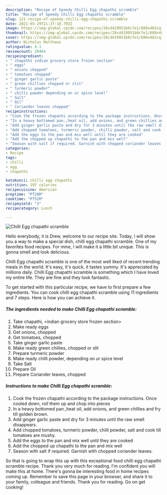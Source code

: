 ```yaml
---
description: "Recipe of Speedy Chilli Egg chapathi scramble"
title: "Recipe of Speedy Chilli Egg chapathi scramble"
slug: 121-recipe-of-speedy-chilli-egg-chapathi-scramble
date: 2021-05-29T21:37:18.792Z
image: https://img-global.cpcdn.com/recipes/28cd419951b0cfe1/680x482cq70/chilli-egg-chapathi-scramble-recipe-main-photo.jpg
thumbnail: https://img-global.cpcdn.com/recipes/28cd419951b0cfe1/680x482cq70/chilli-egg-chapathi-scramble-recipe-main-photo.jpg
cover: https://img-global.cpcdn.com/recipes/28cd419951b0cfe1/680x482cq70/chilli-egg-chapathi-scramble-recipe-main-photo.jpg
author: Nicholas Matthews
ratingvalue: 4.1
reviewcount: 28464
recipeingredient:
- " chapathi indian grocery store frozen section"
- " eggs"
- " onions chopped"
- " tomatoes chopped"
- " ginger garlic paste"
- " green chillies chopped or slit"
- " turmeric powder"
- " chilli powder depending on ur spice level"
- " Salt"
- " Oil"
- " Coriander leaves chopped"
recipeinstructions:
- "Cook the frozen chapathi according to the package instructions. Once cooled down, roll them up and chop into pieces"
- "In a heavy bottomed pan.,heat oil, add onions, and green chillies and fry till golden brown."
- "Add ginger garlic paste and dry for 3 minutes until the raw smell disappears."
- "Add chopped tomatoes, turmeric powder, chilli powder, salt and cook till tomatoes are mushy."
- "Add the eggs to the pan and mix well until they are cooked"
- "Add the chopped up chapathi to the pan and mix well"
- "Season with salt if required. Garnish with chopped coriander leaves."
categories:
- Recipe
tags:
- chilli
- egg
- chapathi

katakunci: chilli egg chapathi 
nutrition: 197 calories
recipecuisine: American
preptime: "PT28M"
cooktime: "PT52M"
recipeyield: "3"
recipecategory: Lunch

---
```



![Chilli Egg chapathi scramble](https://img-global.cpcdn.com/recipes/28cd419951b0cfe1/680x482cq70/chilli-egg-chapathi-scramble-recipe-main-photo.jpg)

Hello everybody, it is Drew, welcome to our recipe site. Today, I will show you a way to make a special dish, chilli egg chapathi scramble. One of my favorites food recipes. For mine, I will make it a little bit unique. This is gonna smell and look delicious.

Chilli Egg chapathi scramble is one of the most well liked of recent trending meals in the world. It's easy, it's quick, it tastes yummy. It's appreciated by millions daily. Chilli Egg chapathi scramble is something which I have loved my entire life. They are fine and they look fantastic.




To get started with this particular recipe, we have to first prepare a few ingredients. You can cook chilli egg chapathi scramble using 11 ingredients and 7 steps. Here is how you can achieve it.

<!--inarticleads1-->

##### The ingredients needed to make Chilli Egg chapathi scramble:

1. Take  chapathi, &lt;indian grocery store frozen section&gt;
1. Make ready  eggs
1. Get  onions, chopped
1. Get  tomatoes, chopped
1. Take  ginger garlic paste
1. Make ready  green chillies, chopped or slit
1. Prepare  turmeric powder
1. Make ready  chilli powder, depending on ur spice level
1. Take  Salt
1. Prepare  Oil
1. Prepare  Coriander leaves, chopped




<!--inarticleads2-->

##### Instructions to make Chilli Egg chapathi scramble:

1. Cook the frozen chapathi according to the package instructions. Once cooled down, roll them up and chop into pieces
1. In a heavy bottomed pan.,heat oil, add onions, and green chillies and fry till golden brown.
1. Add ginger garlic paste and dry for 3 minutes until the raw smell disappears.
1. Add chopped tomatoes, turmeric powder, chilli powder, salt and cook till tomatoes are mushy.
1. Add the eggs to the pan and mix well until they are cooked
1. Add the chopped up chapathi to the pan and mix well
1. Season with salt if required. Garnish with chopped coriander leaves.




So that is going to wrap this up with this exceptional food chilli egg chapathi scramble recipe. Thank you very much for reading. I'm confident you will make this at home. There's gonna be interesting food in home recipes coming up. Remember to save this page in your browser, and share it to your family, colleague and friends. Thank you for reading. Go on get cooking!
